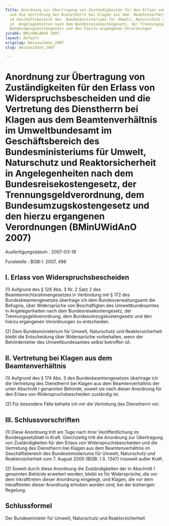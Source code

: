 ```yaml
---
Title: Anordnung zur Übertragung von Zuständigkeiten für den Erlass von  Widerspruchsbescheiden
  und die Vertretung des Dienstherrn bei Klagen aus dem  Beamtenverhältnis im Umweltbundesamt
  im Geschäftsbereich des  Bundesministeriums für Umwelt, Naturschutz und Reaktorsicherheit
  in  Angelegenheiten nach dem Bundesreisekostengesetz, der Trennungsgeldverordnung,  dem
  Bundesumzugskostengesetz und den hierzu ergangenen Verordnungen
jurabk: BMinUWidAnO 2007
layout: default
origslug: bminuwidano_2007
slug: bminuwidano_2007

---
```


# Anordnung zur Übertragung von Zuständigkeiten für den Erlass von  Widerspruchsbescheiden und die Vertretung des Dienstherrn bei Klagen aus dem  Beamtenverhältnis im Umweltbundesamt im Geschäftsbereich des  Bundesministeriums für Umwelt, Naturschutz und Reaktorsicherheit in  Angelegenheiten nach dem Bundesreisekostengesetz, der Trennungsgeldverordnung,  dem Bundesumzugskostengesetz und den hierzu ergangenen Verordnungen (BMinUWidAnO 2007)

Ausfertigungsdatum
:   2007-03-18

Fundstelle
:   BGBl I: 2007, 496



## I. Erlass von Widerspruchsbescheiden

(1) Aufgrund des § 126 Abs. 3 Nr. 2 Satz 2 des
Beamtenrechtsrahmengesetzes in Verbindung mit § 172 des
Bundesbeamtengesetzes übertrage ich dem Bundesverwaltungsamt die
Befugnis, über Widersprüche von Beschäftigten des Umweltbundesamtes in
Angelegenheiten nach dem Bundesreisekostengesetz, der
Trennungsgeldverordnung, dem Bundesumzugskostengesetz und den hierzu
ergangenen Verordnungen zu entscheiden.

(2) Dem Bundesministerium für Umwelt, Naturschutz und
Reaktorsicherheit bleibt die Entscheidung über Widersprüche
vorbehalten, wenn der Behördenleiter des Umweltbundesamtes selbst
betroffen ist.


## II. Vertretung bei Klagen aus dem Beamtenverhältnis

(1) Aufgrund des § 174 Abs. 3 des Bundesbeamtengesetzes übertrage ich
die Vertretung des Dienstherrn bei Klagen aus dem Beamtenverhältnis
der unter Abschnitt I genannten Behörde, soweit sie nach dieser
Anordnung für den Erlass von Widerspruchsbescheiden zuständig ist.

(2) Für besondere Fälle behalte ich mir die Vertretung des Dienstherrn
vor.


## III. Schlussvorschriften

(1) Diese Anordnung tritt am Tage nach ihrer Veröffentlichung im
Bundesgesetzblatt in Kraft. Gleichzeitig tritt die Anordnung zur
Übertragung von Zuständigkeiten für den Erlass von
Widerspruchsbescheiden und die Vertretung des Dienstherrn bei Klagen
aus dem Beamtenverhältnis im Geschäftsbereich des Bundesministeriums
für Umwelt, Naturschutz und Reaktorsicherheit vom 7. August 2000
(BGBl. I S. 1347) insoweit außer Kraft.

(2) Soweit durch diese Anordnung die Zuständigkeiten der in Abschnitt
I genannten Behörde erweitert werden, bleibt es für Widersprüche, die
vor dem Inkrafttreten dieser Anordnung eingelegt, und Klagen, die vor
dem Inkrafttreten dieser Anordnung erhoben worden sind, bei der
bisherigen Regelung.


## Schlussformel

Der Bundesminister für Umwelt, Naturschutz und Reaktorsicherheit


